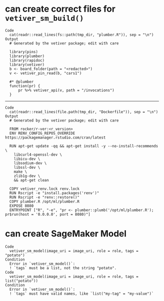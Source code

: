# can create correct files for `vetiver_sm_build()`

    Code
      cat(readr::read_lines(fs::path(tmp_dir, "plumber.R")), sep = "\n")
    Output
      # Generated by the vetiver package; edit with care
      
      library(pins)
      library(plumber)
      library(rapidoc)
      library(vetiver)
      b <- board_folder(path = "<redacted>")
      v <- vetiver_pin_read(b, "cars1")
      
      #* @plumber
      function(pr) {
          pr %>% vetiver_api(v, path = "/invocations")
      }

---

    Code
      cat(readr::read_lines(file.path(tmp_dir, "Dockerfile")), sep = "\n")
    Output
      # Generated by the vetiver package; edit with care
      
      FROM rocker/r-ver:<r_version>
      ENV RENV_CONFIG_REPOS_OVERRIDE https://packagemanager.rstudio.com/cran/latest
      
      RUN apt-get update -qq && apt-get install -y --no-install-recommends \
        libcurl4-openssl-dev \
        libicu-dev \
        libsodium-dev \
        libssl-dev \
        make \
        zlib1g-dev \
        && apt-get clean
      
      COPY vetiver_renv.lock renv.lock
      RUN Rscript -e "install.packages('renv')"
      RUN Rscript -e "renv::restore()"
      COPY plumber.R /opt/ml/plumber.R
      EXPOSE 8080
      ENTRYPOINT ["R", "-e", "pr <- plumber::plumb('/opt/ml/plumber.R'); pr$run(host = '0.0.0.0', port = 8080)"]

# can create SageMaker Model

    Code
      vetiver_sm_model(image_uri = image_uri, role = role, tags = "potato")
    Condition
      Error in `vetiver_sm_model()`:
      ! `tags` must be a list, not the string "potato".
    Code
      vetiver_sm_model(image_uri = image_uri, role = role, tags = list("potato"))
    Condition
      Error in `vetiver_sm_model()`:
      ! `tags` must have valid names, like `list("my-tag" = "my-value")`

